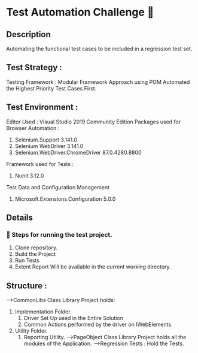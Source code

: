 # Test Automation Challenge 🔄

## Description

Automating the functional test cases to be included in a regression test set.

## Test Strategy :

Testing Framework : Modular Framework Approach using POM
Automated the Highest Priority Test Cases First.

## Test Environment : 

Editor Used : Visual Studio 2019 Community Edition
Packages used for Browser Automation : 
1. Selenium.Support 3.141.0
2. Selenium WebDriver 3.141.0
3. Selenium.WebDriver.ChromeDriver 87.0.4280.8800

Framework used for Tests :
1. Nunit 3.12.0

Test Data and Configuration Management 
1. Microsoft.Extensions.Configuration 5.0.0

## Details

### 👣 Steps for running the test project.
1. Clone repository.
2. Build the Project 
3. Run Tests
4. Extent Report Will be available in the current working directory.

## Structure :
-->CommonLibs Class Library Project holds:
1. Implementation Folder.
    1. Driver Set Up used in the Entire Solution
    2. Common Actions performed by the driver on IWebElements.
2. Utility Folder.
    1. Reporting Utility.
-->PageObject Class Library Project holds all the modules of the Application.
-->Regression Tests : Hold the Tests.







